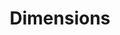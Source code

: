 ---
layout: default
bigquery: https://console.cloud.google.com/bigquery?p=covid-19-dimensions-ai&page=table&d=data&t=publications
contributors: Digital Science, https://www.digital-science.com/
cost: Free for personal, non-commercial use.
description: Dimensions contains more than 100 million publications, ranging from
  articles published in scholarly journals, books and book chapters, to preprints
  and conference proceedings. All publications are contextualized with linked data
  sets, funding, publications, patents, clinical trials, and policy documents. You
  can also view associated categories, funders, institutions, and researcher profiles.
documentation: https://docs.dimensions.ai/bigquery/index.html
last_edit: Mon, 04 Apr 2022 19:04:00 GMT
location: https://www.dimensions.ai/products/free/
maintained_by: Digital Science, https://www.digital-science.com/
schema_fields: '[''granted_year'', ''category_bra'', ''funding_chf'', ''priority_date'',
  ''expiration_date'', ''publisher'', ''application_number'', ''publication_year'',
  ''links'', ''category_hrcs_rac'', ''funder_org_acronyms'', ''funding_gbp'', ''research_orgs'',
  ''foa_number'', ''embargo_date'', ''categories'', ''established'', ''active_years'',
  ''id'', ''altmetrics'', ''research_org_state_names'', ''associated_publication_arxiv_id'',
  ''repository_name'', ''date_online'', ''funding_eur'', ''associated_grant_ids'',
  ''cpc'', ''category_hrcs_hc'', ''date_imported_gbq'', ''type'', ''resulting_publication_doi'',
  ''ipcr'', ''abstract'', ''volume'', ''description'', ''original_assignee_countries'',
  ''status'', ''aliases'', ''granted_date'', ''family_members_ids'', ''relationships'',
  ''eisbn'', ''concepts'', ''funder_countries'', ''clinical_trial_ids'', ''associated_publication_id'',
  ''subtitles'', ''researcher_ids'', ''category_icrp_ct'', ''inventor_names'', ''source_id'',
  ''acronyms'', ''legal_status'', ''doi'', ''funding_nzd'', ''end_date'', ''funding_cny'',
  ''linkout'', ''external_ids'', ''labels'', ''date'', ''category_rcdc'', ''organisation_details'',
  ''original_abstract'', ''family_count'', ''current_assignee_orgs'', ''brief_title'',
  ''acknowledgements'', ''funder_org_state_codes'', ''license'', ''title'', ''current_assignee_countries'',
  ''publication_date'', ''funding_usd'', ''research_org_city_names'', ''funder_orgs'',
  ''name'', ''filing_year'', ''pages'', ''conditions'', ''category_icrp_cso'', ''category_hra'',
  ''associated_publication_pmid'', ''phase'', ''funder_org_cities'', ''original_assignee_orgs'',
  ''investigators'', ''funding_aud'', ''repository_id'', ''date_modified'', ''funding_details'',
  ''citations_count'', ''family_id'', ''category_uoa'', ''jurisdiction'', ''assignee_orgs'',
  ''email_address'', ''acronym'', ''gender'', ''kind'', ''funding_cad'', ''conference'',
  ''patent_ids'', ''pmid'', ''address'', ''wikipedia_url'', ''repository_url'', ''interventions'',
  ''created_date'', ''journal'', ''open_access_categories'', ''editors'', ''registry'',
  ''funder_org_countries'', ''resulting_publication_ids'', ''funding_amount'', ''isbn'',
  ''mesh_headings'', ''research_org_countries'', ''citation_string'', ''legal_events'',
  ''proceedings_title'', ''citations'', ''associated_publication_doi'', ''language'',
  ''end_year'', ''priority_year'', ''research_org_state_codes'', ''open_access_categories_v2'',
  ''reference_ids'', ''cited_by_ids'', ''research_org_country_names'', ''supporting_grant_ids'',
  ''date_normal'', ''publication_ids'', ''grant_number'', ''arxiv_id'', ''expiration_year'',
  ''assignee_countries'', ''start_date'', ''funding_currency'', ''book_series_title'',
  ''metrics'', ''year'', ''original_assignee'', ''book_title'', ''date_print'', ''category_sdg'',
  ''funder_org'', ''issue'', ''mesh_terms'', ''journal_lists'', ''research_org_cities'',
  ''filing_date'', ''category_for'', ''original_title'', ''current_assignee'', ''date_inserted'',
  ''funding_jpy'', ''types'', ''authors'', ''pmcid'', ''start_year'', ''parent_id'',
  ''filing_status'']'
shortname: dimensions
tags:
- scholarly literature
- patents
- funding
- clinical trials
- academic profiles
terms_of_use: 'Use of both the Dimensions COVID-19 dataset and full Dimensions dataset
  are subject to the Dimensions Terms of use: https://www.dimensions.ai/policies-terms-legal '
title: Dimensions
uuid: dcff88bd-fe6b-4fdb-8159-809bf9d7bc1c
---